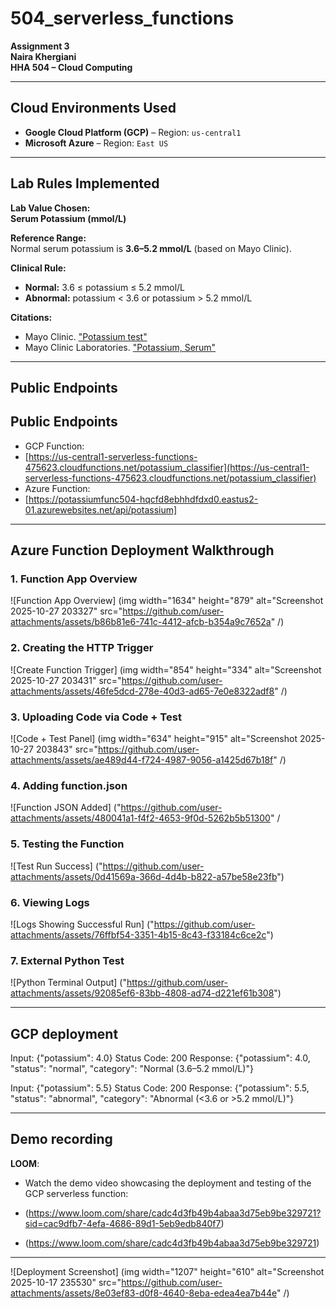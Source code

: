 # 504_serverless_functions

**Assignment 3**  
**Naira Khergiani**  
**HHA 504 – Cloud Computing**

---

## Cloud Environments Used

- **Google Cloud Platform (GCP)** – Region: `us-central1`
- **Microsoft Azure** – Region: `East US`

---

## Lab Rules Implemented

**Lab Value Chosen:**  
**Serum Potassium (mmol/L)**

**Reference Range:**  
Normal serum potassium is **3.6–5.2 mmol/L** (based on Mayo Clinic).

**Clinical Rule:**  

- **Normal:** 3.6 ≤ potassium ≤ 5.2 mmol/L  
- **Abnormal:** potassium < 3.6 or potassium > 5.2 mmol/L

**Citations:**  

- Mayo Clinic. ["Potassium test"](https://www.mayocliniclabs.com/tests-procedures/potassium-test/about/pac-20384753)  
- Mayo Clinic Laboratories. ["Potassium, Serum"](https://www.mayocliniclabs.com/test-catalog/Overview/602352)

---

## Public Endpoints

## Public Endpoints

- GCP Function:
- [https://us-central1-serverless-functions-475623.cloudfunctions.net/potassium_classifier](https://us-central1-serverless-functions-475623.cloudfunctions.net/potassium_classifier)  
- Azure Function:
- [https://potassiumfunc504-hqcfd8ebhhdfdxd0.eastus2-01.azurewebsites.net/api/potassium]
---


## Azure Function Deployment Walkthrough

### 1. Function App Overview
![Function App Overview] (img width="1634" height="879" alt="Screenshot 2025-10-27 203327" src="https://github.com/user-attachments/assets/b86b81e6-741c-4412-afcb-b354a9c7652a" /)


### 2. Creating the HTTP Trigger
![Create Function Trigger] (img width="854" height="334" alt="Screenshot 2025-10-27 203431" src="https://github.com/user-attachments/assets/46fe5dcd-278e-40d3-ad65-7e0e8322adf8" /)


### 3. Uploading Code via Code + Test
![Code + Test Panel] (img width="634" height="915" alt="Screenshot 2025-10-27 203843" src="https://github.com/user-attachments/assets/ae489d44-f724-4987-9056-a1425d67b18f" /)

### 4. Adding function.json
![Function JSON Added] ("https://github.com/user-attachments/assets/480041a1-f4f2-4653-9f0d-5262b5b51300" /


### 5. Testing the Function
![Test Run Success] ("https://github.com/user-attachments/assets/0d41569a-366d-4d4b-b822-a57be58e23fb")


### 6. Viewing Logs
![Logs Showing Successful Run] ("https://github.com/user-attachments/assets/76ffbf54-3351-4b15-8c43-f33184c6ce2c")



### 7. External Python Test
![Python Terminal Output] ("https://github.com/user-attachments/assets/92085ef6-83bb-4808-ad74-d221ef61b308")


---

## GCP deployment

Input: {"potassium": 4.0}
Status Code: 200
Response: {"potassium": 4.0, "status": "normal", "category": "Normal (3.6–5.2 mmol/L)"}

Input: {"potassium": 5.5}
Status Code: 200
Response: {"potassium": 5.5, "status": "abnormal", "category": "Abnormal (<3.6 or >5.2 mmol/L)"}

---

## Demo recording

**LOOM**:

- Watch the demo video showcasing the deployment and testing of the GCP serverless function:

- (https://www.loom.com/share/cadc4d3fb49b4abaa3d75eb9be329721?sid=cac9dfb7-4efa-4686-89d1-5eb9edb840f7)
- (https://www.loom.com/share/cadc4d3fb49b4abaa3d75eb9be329721)
----
![Deployment Screenshot] (img width="1207" height="610" alt="Screenshot 2025-10-17 235530" src="https://github.com/user-attachments/assets/8e03ef83-d0f8-4640-8eba-edea4ea7b44e" /)






